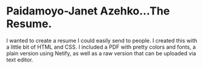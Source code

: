 # Paidamoyo-Janet Azehko...The Resume.
I wanted to create a resume I could easily send to people.  I created this with a little bit of HTML and CSS.  I included a PDF with pretty colors and fonts, a plain version using Netify, as well as a raw version that can be uploaded via text editor.


